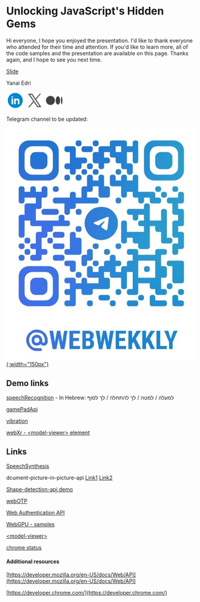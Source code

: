 # Unlocking JavaScript's Hidden Gems

Hi everyone,
I hope you enjoyed the presentation. I'd like to thank everyone who attended for their time and attention.
If you'd like to learn more, all of the code samples and the presentation are available on this page.
Thanks again, and I hope to see you next time.

[Slide](./assets/reversim24Slide.pdf)

Yanai Edri

[![Linkedin](./assets/icons8-linkedin-circled-48.png)](https://www.linkedin.com/in/yanaiedri/)
[![X(Twitter)](./assets/icons8-twitterx-48.png)](https://twitter.com/yanaiEdri)
[![Medium](./assets/icons8-medium-48.png)](https://medium.com/@yedri)

Telegram channel to be updated:

[![WebWeekly](./assets/telegram.jpeg){:width="150px"}](https://t.me/webWekkly)

## Demo links

[speechRecognition](./speechRecognition/index.html) - In Hebrew:
למעלה / למטה / לך להתחלה / לך לסוף

[gamePadApi](./gamePadApi/index.html)

[vibration](./vibration/index.html)

[webXr - \<model-viewer\> element](./webXr/index.html)

## Links

[SpeechSynthesis](https://mdn.github.io/dom-examples/web-speech-api/speak-easy-synthesis/)

dcument-picture-in-picture-api [Link1](https://lazy-guy.github.io/tomodoro/index.html) [Link2](https://document-picture-in-picture-api.glitch.me/)

[Shape-detection-api demo](https://ckeditor.github.io/labs/shape-detection-api/)

[webOTP](https://jsfh2.csb.app/)

[Web Authentication API](https://webauthn.io/)

[WebGPU - samples](https://webgpu.github.io/webgpu-samples/samples/particles)

[\<model-viewer\>](https://modelviewer.dev/examples/augmentedreality/index.html)

[chrome status](https://chromestatus.com/features#shape)

#### Additional resources

[https://developer.mozilla.org/en-US/docs/Web/API](https://developer.mozilla.org/en-US/docs/Web/API)

[https://developer.chrome.com/](https://developer.chrome.com/)
